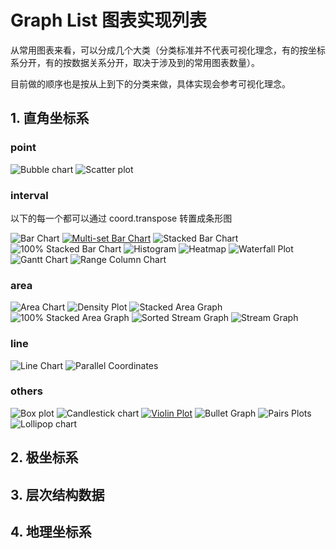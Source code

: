 # Graph List 图表实现列表

从常用图表来看，可以分成几个大类（分类标准并不代表可视化理念，有的按坐标系分开，有的按数据关系分开，取决于涉及到的常用图表数量）。

目前做的顺序也是按从上到下的分类来做，具体实现会参考可视化理念。

## 1. 直角坐标系

### point

![Bubble chart](./imgs/气泡图.png)
![Scatter plot](./imgs/散点图.png)

### interval

以下的每一个都可以通过 coord.transpose 转置成条形图

![Bar Chart](./imgs/柱状图.png)
[![Multi-set Bar Chart](./imgs/分组柱状图.png)](https://observablehq.com/@d3/grouped-bar-chart)
![Stacked Bar Chart](./imgs/堆叠柱状图.png)
![100% Stacked Bar Chart](./imgs/100%堆叠柱状图.png)
![Histogram](./imgs/直方图.png)
![Heatmap](./imgs/热力图.png)
![Waterfall Plot](./imgs/瀑布图.png)
![Gantt Chart](./imgs/甘特图.png)
![Range Column Chart](./imgs/跨度图.png)

### area

![Area Chart](./imgs/面积图.png)
![Density Plot](./imgs/密度图.png)
![Stacked Area Graph](./imgs/堆叠面积图.png)
![100% Stacked Area Graph](./imgs/100%堆叠面积图.png)
![Sorted Stream Graph](./imgs/排序流图.png)
![Stream Graph](./imgs/流图.png)

### line

![Line Chart](./imgs/折线图.png)
![Parallel Coordinates](./imgs/平行坐标系.png)

### others

![Box plot](./imgs/箱形图.png)
![Candlestick chart](./imgs/K线图.png)
[![Violin Plot](./imgs/小提琴图.png)](https://www.d3-graph-gallery.com/graph/violin_basicHist.html)
![Bullet Graph](./imgs/子弹图.png)
![Pairs Plots](./imgs/散点矩阵图.png)
![Lollipop chart](./imgs/棒棒糖图.png)

## 2. 极坐标系

## 3. 层次结构数据

## 4. 地理坐标系
